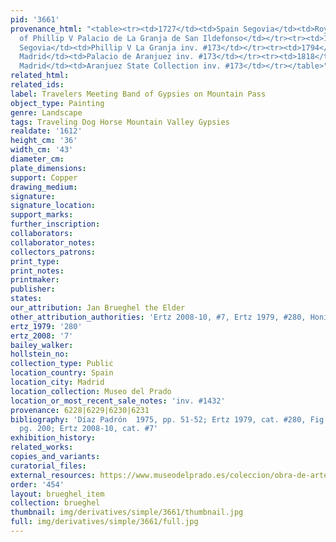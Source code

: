 ```yaml
---
pid: '3661'
provenance_html: "<table><tr><td>1727</td><td>Spain Segovia</td><td>Royal Collection
  of Phillip V Palacio de La Granja de San Ildefonso</td></tr><tr><td>1746</td><td>Spain
  Segovia</td><td>Phillip V La Granja inv. #173</td></tr><tr><td>1794</td><td>Spain
  Madrid</td><td>Palacio de Aranjuez inv. #173</td></tr><tr><td>1818</td><td>Spain
  Madrid</td><td>Aranjuez State Collection inv. #173</td></tr></table>"
related_html: 
related_ids: 
label: Travelers Meeting Band of Gypsies on Mountain Pass
object_type: Painting
genre: Landscape
tags: Traveling Dog Horse Mountain Valley Gypsies
realdate: '1612'
height_cm: '36'
width_cm: '43'
diameter_cm: 
plate_dimensions: 
support: Copper
drawing_medium: 
signature: 
signature_location: 
support_marks: 
further_inscription: 
collaborators: 
collaborator_notes: 
collectors_patrons: 
print_type: 
print_notes: 
printmaker: 
publisher: 
states: 
our_attribution: Jan Brueghel the Elder
other_attribution_authorities: 'Ertz 2008-10, #7, Ertz 1979, #280, Honig database'
ertz_1979: '280'
ertz_2008: '7'
bailey_walker: 
hollstein_no: 
collection_type: Public
location_country: Spain
location_city: Madrid
location_collection: Museo del Prado
location_or_most_recent_sale_notes: 'inv. #1432'
provenance: 6228|6229|6230|6231
bibliography: 'Díaz Padrón  1975, pp. 51-52; Ertz 1979, cat. #280, Fig. 20; Díaz Padrón  1995,
  pg. 200; Ertz 2008-10, cat. #7'
exhibition_history: 
related_works: 
copies_and_variants: 
curatorial_files: 
external_resources: https://www.museodelprado.es/coleccion/obra-de-arte/recua-y-gitanos-en-un-bosque/4a1c00f3-4a19-455b-a6e5-258815e82e2c
order: '454'
layout: brueghel_item
collection: brueghel
thumbnail: img/derivatives/simple/3661/thumbnail.jpg
full: img/derivatives/simple/3661/full.jpg
---
```

